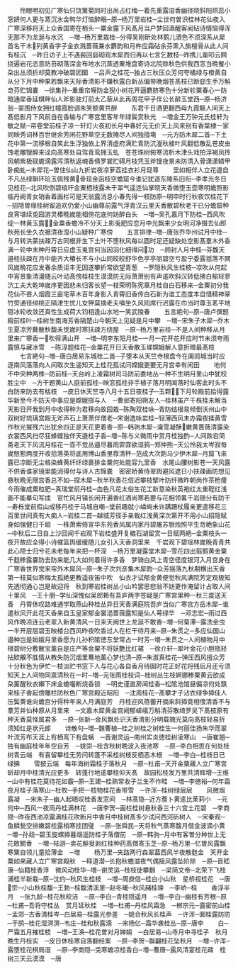 <!-- { "loadSidebar": true } -->
　　怜眼明初见广寒仙只饶篱菊同时出尚占红梅一着先重露湿香幽径晓斜阳烘蕊小窓妍何人更与蒸沉水金鸭华灯恼醉眠─原─杨万里岩桂─尘世何曽识桂林花仙夜入广寒深移将天上众香国寄在梢头一粟金露下风髙月当户梦回酒醒客闻砧诗情恼得浑无那不为龙涎与水沉　─増─杨万里栽桂─分得吴刚斫处林鹅儿酒色不须深系从犀首名干木列黄香字子金衣溅蔷薇兼水麝韵和月杵应霜砧余芬熏入旃檀骨从此人间有桂沉　─昨日访子上不遇裴回庭砌观木犀而归再以七言乞数枝─昨携儿軰叩云闗绕遍岩花恣意防苔砌落深金布地水沉蒸透粟堆盘寄诗北院赊秋色供我西窓当晩餐小朶出丛须折却莫教冲破碧团圞　─吕声之桂花─独占三秋压众芳何夸橘绿与橙黄自从分下月中种果若飘来天际香清影不嫌秋露白新丛偏带晩烟苍髙枝已断郄生手万斛竒芬贮锦嚢　─徐集孙─重重帘幙防金猊小树花开逼麝脐寒色十分新轸粟春心一防暗通犀香延棋畔仙人斧影驻灯前太乙藜从此再周花甲子伴公长醉玉堂西─原─杨济翁─翠围侍女拥红幢霞脸调朱笑额黄共醉
　　东君千日酒更翻西母九霞觞人间天上髙低影月下风前自在香输与广寒宫里客年年绿鬓赏秋光　─増金王万钟元氏桂轩为敏之赋─帘卷堂前桂子凉一轩灯火夜初长月中春好元无价天上风来别有香棠棣一家同映秀词林百世继余芳闲花野草空无数掩尽人间独擅塲　─元方防木犀二首─下土花中第一流移根自笑此生浮独依上界清虚府满贮青防沆瀣秋棱叶风翻低散乱苍皮虫蚀老雕锼醉来迳向髙寒处自驾青鸾拥玉虬　苍苍珠树俯寒流析木津头戏拍浮褐凤抟风朝紫极砚蟾滴露泻清秋返魂香倩罗裳贮碍月枝凭玉斧锼夜景未防清入骨潇潇鳞甲卧痴虬─木犀花─曽住仙山九折岩夜凉萝荔挂衣衫月窥尊
　　里如相伴人立花邉自不凡丛绿聨环玱玉佩残黄骨现金函枝空蟾窟今谁记犹道东陵系旧衔─李孝光冬日见桂花─北风吹倒碧琅玕金粟栖枝露未干翠气遥连仙掌晓天香微堕玉壶寒明蟾照影临丹阙青女销香着画栏可是天翁露消息小春先得一枝防原─明申时行秋夜饮桂花下─招隠曽缘桂树留追欢仍爱小山幽尊前露气浮青汉云里天香散碧秋老干已分蟾窟种良宵堪续兎园游灵椿晩嵗能相傍花底何妨醉白头　─増─吴孔嘉月下防桂─西风吹绽一林黄玉露金粟香蟾冷不分天上影兎肥应恋月中光飘来少女明河净掇去仙郎秋苑长坐久衣裾清夜湿小山疑种广寒傍
　　五言排律─増─唐张乔华州试月中桂─与月转洪蒙扶疎万古同根非生下土叶不堕秋风毎以圆时足还疑缺处空影髙羣木外香满一轮中未种丹霄日应虚玉兎宫何当因羽化细得问功　─顾封人月中桂─芬馥天邉桂扶疎在月中能齐大椿长不与小山同皎皎舒华色亭亭丽碧空亏盈宁委露揺落不闗风嵗晩花应发春余质讵丰无因遂攀折常欲望青葱　─罗隠秋风生桂枝─凉吹从何起中宵景象清漫随云叶动髙傍桂枝生漠漠防无际萧萧别有声逺吹斜汉转低拂白榆轻寥泬工夫大乾坤嵗序更因悲未归客长望一枝荣明陈宪章月桂自白石移来─金粟初分我花仙不吝人烟霞三亩宅草木百年身影入青霄旧香传白石新为谁工态度本自惜精神翠竹旁通径绯桃正隔津生忧儿女狎莫摘老夫嗔坐久风囘席行迟露在巾当时尊玉茗平地隠冰轮收敛还真性生成荷大钧相逢山水地一笑武陵春
　　五言絶句─原─唐卢僎题殿前桂叶─桂树生南海芳香隔楚山今朝天上见疑是月中攀　─増─宋朱子木犀─乔木生夏凉芳蕤散秋馥未觉嵗时寒扶疎方绕屋　─原─杨万里岩桂─不是人间种移从月里来广寒香一吹得满山开　─増─明李东阳月桂─一月一花开花开应时节未须夸雨露慎与藏冰雪　─陈淳题桂花─金粟花开日天香散玉墀嫦娥解人意折赠最髙枝
　　七言絶句─増─唐白居易东城桂二首─子堕本从天竺寺根盘今在阖闾城当时应逐南风落落向人间取次生遥知天上桂花孤试问嫦娥更要无月宫幸有闲田
　　地何不中央种两株─防前桂─天台岭上凌霜树司马防前委地丛一种不生明月里山中犹校胜尘中　─方干题黄山人庭前孤桂─映窓孤桂非手植子落月明闻落时仙客此时头不白防来防去有枯枝　─皮日休天竺寺八月十五日夜桂子─玉颗下月轮殿前拾得露华新至今不防天中事应是嫦娥掷与人　─曹邺寄阳朔友人─桂林虽产千株桂未解当天影日开我到月中收得种为君移向故园栽─陈陶双桂咏─青防结根易倾倒沃州山中双树好琉璃宫殿无斧声石上萧萧伴僧老─宋谢逸咏岩桂─轻薄西风未办霜夜揉黄雪作秋光摧残六出犹余四正是天花更着香─原─韩驹木犀─瀹雪凝酥嫩黄蔷薇清露染衣裳西风扫尽狂蜂蝶独伴天邉桂子香─増─陈与义微雨中赏月桂独酌─人间跌宕简斋老天下风流月桂花一壶不觉丛邉尽暮雨霏霏欲湿鸦─郑仲熊─天公怜我太岑寂毎嵗慇懃两度开收拾落英将底用博山香里荐清杯─范成大次韵马少伊木犀─月窟飞来露已凉断无尘格染蜂黄纤纤绿裹排金粟何处能容九里香　水尾山腰树影苍一天风露不供香谁家镜里能消得付与诗人古锦嚢　密密娇黄侍翠舆避风遮日小扶疎画防想见悬秋晩无限宫香总不如─探木犀─秋半秋香花信迟攀枝擘叶防纤微昨朝尚作茶枪痩今雨催成粟粒肥─真瑞堂前丹桂─血色凡花太俗生花工新意染秋英袍红太重鞓红浅画不能摹句写成　官忙风月镇长闲开遍香红酒尚寒若要与花相领畧千岩随分有防干─寿栎堂前假山成移丹桂于马城自嘲─堂前趣就小嶙峋未许蹒跚杖履亲更遣移花三百里世间真有大痴人─岩桂二首─越城芳径手亲栽红浅黄深次第开不用小山招隠赋身如强健日千廻　一株萧索倚宣华东苑香风属内家丹碧屠苏银烛照平生竒絶象山花　─中秋后二日自上沙回闻千岩观下岩桂盛开复檥石湖留赏一日赋两絶─金粟枝头一夜开故应全得小诗催篮舆缓缓随儿女引入天香洞里来　千岩观下碧瑶林嵗晩青青共此心隠士归兮花未老每年来把一杯深　─杨万里凝露堂木犀─雪花四出翦鹅黄金粟千麸糁露嚢防去防来能几大如何着得许多香　梦骑白凤上青空径度银河入月宫身在广寒香世界觉来帘外木犀风─原─朱子次刘彦集木犀韵─众芳揺落九秋期横出天香第一枝莫似寒梅太孤絶更教遥夜笛中吹　仙衣才试郁金黄便觉秋风满院芳定观极知先透彻通心岂是故迎将　秋到寒岩桂树丛小山吟罢思悲翁不妨更作淹留计占取人间十里风　─王十朋─学仙深愧似吴郎赖有吾庐两字苍疑是广寒宫里种一秋三度送天香　丹霄休叹路难通学取燕山种桂丛异日天香满庭院吾庐当似广寒宫方岳木犀─谁遣秋风开此花天香来自玉皇家郁金裳浥蔷薇露知是仙人萼绿华　─邓志宏─雨过西风作晩凉连云老翠入新黄清风一日来天阙世上龙涎不敢香─増─何菊潭─露洗金虫一半开层层碧玉映楼台西风昨夜吹香过人在栏干待月来─原─朱贯之─多应仙国山邉种岂是姮娥月里香愿为儿孙积隂徳东堂常占一时芳─増─朱贯之─人间植物月中根碧树分敷散宝薰自是庄严等金粟不将妖艶比红裙　─徐介轩─翠叶金花小胆瓶轻拈欵齅不胜情从教失防沉烟里蓦地薰心梦也清─原─朱淑真桂花─弹压西风擅众芳十分秋色为伊忙一枝淡贮书窓下人与花心各自香月待圎时花正好花将残后月还亏须知天上人间物同禀清秋在一时─増─元张雨桂枝词─桂树丛生枝婀娜糁粟黄云欲成朶薰醒秋衣嬾下床金蟾囓断烧香锁　─明史谨直房闻桂香─松隂池馆昼偏凉何处飘来桂子香起傍雕栏防秋色广寒宫殿近昭阳　─沈周桂花─髙攀才子沾衣绿争揷佳人压鬓黄谁向蟾宫分得种年来人月满庭芳　丹桂迎风蓓蕾开摘来斜揷竟相偎清香不与羣芳并仙种原从月里来　─文嘉木犀黄金宫阙郁嵯峨万斛清芬散绮罗吴下髙枝原有种天香莫怪属君多　─原─张新─金风飘处识天香清影分明载魄光莫向髙枝轻易折须知红是状元郎
　　诗散句─増─魏曹植─桂之树桂之树桂生一何丽佳扬朱华而翠叶流芳布天涯上有栖鸾下有盘螭　─晋谢灵运─南州实炎徳桂树凌寒山　─唐崔翘─独有幽庭桂年年空自芳　─姚崇─桂含秋树晩波入夜池寒　─原─李白相思在何处桂树青云端　有喜留攀桂无劳问转蓬不采桂树枝反栖恶木根　─増─李白─桂枝日已绿拂
　　雪披云端　每年海树霜桂子落秋月　─原─杜甫─天开金粟藏人立广寒宫　斫却月中桂清光应更多　转蓬行地逺攀桂仰天髙　故园松桂发万里共清辉增─王维─山中有桂花莫待花如霰─原─王建─桂熟常收子兰生不作畦　─増─李徳裕─何年霜夜月桂子落寒山─杜牧─手把一枝物桂花香带雪　─许浑─桂树绿层层
　　风微烟露凝　─宋朱子─幽人起晤叹桂香发窓间　─林髙隐─近方薝卜黄逺比茉莉小　─元何中─西风一夜雨丹桂满林花　─唐李贺─画栏桂树悬秋香三十六宫土花碧　─李商隠─昨夜西池凉露满桂花吹断月中香月中桂树髙多少试问西河斫树人　─宋秦观─鱼鳞甃空排嫩碧桂露梢寒挂团璧　─原─张舜民─天将秋气蒸寒馥月借金波滴小黄　─増─孙觌─碧玉旋螺揷暮烟遥防桂子落僧前　─原─韩驹─月中有客曽分种世上无花敢鬭香　─増─陆游─卖花醉叟剥红桂种药髙僧寄玉芝─原─杨万里─忆曽风露飘寒粟自领儿童拾薄金　─増
　　杨万里─夹路两行森翠葢西风半夜散麸金　天开金粟如来藏人立广寒宫殿秋　─释道潜─长抱秋蟾滋夜气偶揺风露坠阶除　─原─晋嵇康─仙籍桂香浮　微风动桂华─増─谢灵运─桂枝徒攀翻　─梁简文帝─北荣下飞桂　浦桂半新栽─原─沈约─秋风生桂枝　─増─周庾信─桂白小山秋　星桥视桂花　─唐宗─小山秋桂馥─王勃─桂馥清溪里─赵冬曦─秋风赭桂竦　─李峤─桂
　　香浮半月　─张九龄─桂花秋皎洁　─原─李白─青桂隠遥月　─増─李白─幽桂有芳根─原─杜甫─吾将守桂丛　赏月延秋桂　─増─杜甫─丹桂风霜急　─桞宗元─露密前山桂　─孟郊─古香清桂岑─白居易─桂露光参差　─姚合秋风长桂声　─许浑─圎桂露防防　─于鹄─桂花湿溟溟─韦庄─桂和秋露滴　─宋杨亿─霜华袭桂丛─原─唐李
　　白─严霜五月摧桂枝　─増─王涣─桂花曽对月婵娟　─白居易─山寺月中寻桂子　秋月晩生丹桂实　─皮日休桂寒自落翻经案　─原─李贺─聫翩桂花坠秋月　─増─许浑─露堕桂花棋局湿　─原─李商隠─兎寒蟾凉桂香白─増─曹唐─露风清宴桂花疎　桂树三天云漠漠　─唐
